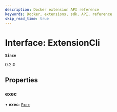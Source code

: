 ```yaml
---
description: Docker extension API reference
keywords: Docker, extensions, sdk, API, reference
skip_read_time: true
---
```


# Interface: ExtensionCli

**`Since`**

0.2.0

## Properties

### exec

• **exec**: [`Exec`](Exec.md)

